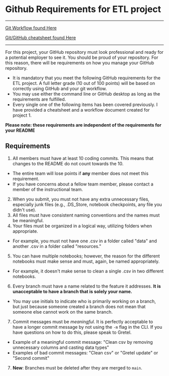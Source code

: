 # Github Requirements for ETL project
- - -
[Git Workflow found Here](Git_Worklow.md)

[Git/GitHub cheatsheet found Here](https://docs.google.com/document/d/1GMaS7oJdBDRas_s_71dlxfDU5o5msns_GLpVHdoipCE/edit?usp=sharing)

- - -

For this project, your GitHub repository must look professional and ready for a potential employer to see it. You should be proud of your repository. For this reason, there will be requirements on how you manage your GitHub repository.

* It is mandatory that you meet the following GitHub requirements for the ETL project. A full letter grade (10 out of 100 points) will be based on correctly using GitHub and your git workflow. 
* You may use either the command line or GitHub desktop as long as the requirements are fulfilled.
* Every single one of the following items has been covered previously. I have provided a cheatsheet and a workflow document created for project 1.

**Please note: these requirements are independent of the requirements for your README**


## Requirements
1. All members must have at least 10 coding commits. This means that changes to the README do not count towards the 10. 
  * The entire team will lose points if **any** member does not meet this requirement. 
  * If you have concerns about a fellow team member, please contact a member of the instructional team.
2. When you submit, you must not have any extra unnecessary files, especially junk files (e.g., .DS_Store, notebook checkpoints, any file you didn't use).
3. All files must have consistent naming conventions and the names must be meaningful.
4. Your files must be organized in a logical way, utilizing folders when appropriate.
  * For example, you must not have one .csv in a folder called "data" and another .csv in a folder called "resources."
  
5.  You can have multiple notebooks; however, the reason for the different notebooks must make sense and must, again, be named appropriately.
  * For example, it doesn't make sense to clean a single .csv in two different notebooks.

6. Every branch must have a name related to the feature it addresses. **It is unacceptable to have a branch that is solely your name.** 
  * You may use initials to indicate who is primarily working on a branch, but just because someone created a branch does not mean that someone else cannot work on the same branch.
7. Commit messages must be *meaningful*. It is perfectly acceptable to have a longer commit message by not using the `-m` flag in the CLI. If you have questions on how to do this, please speak to Gretel.
  * Example of a meaningful commit message: "Clean csv by removing unnecessary columns and casting data types"
  * Examples of bad commit messages: "Clean csv" or "Gretel update" or "Second commit"
7. **New**: Branches must be deleted after they are merged to `main`.
